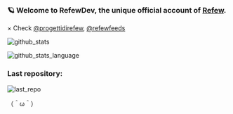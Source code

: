 ### 🪐 Welcome to RefewDev, the unique official account of [Refew](https://t.me/refew).

× Check [@progettidirefew](https://t.me/progettidirefew), [@refewfeeds](https://t.me/refewfeeds)

![github_stats](https://github-readme-stats.vercel.app/api?username=refewdev&show_icons=true&theme=radical&include_all_commits=true)

![github_stats_language](https://github-readme-stats.vercel.app/api/top-langs/?username=refewdev&theme=radical&layout=compact)

### Last repository:

![last_repo](https://github-readme-stats.vercel.app/api/pin?username=refewdev&repo=easytelegramcore&theme=radical&layout=compact)

（＾ω＾）

<!--
**RefewDev/RefewDev** is a ✨ _special_ ✨ repository because its `README.md` (this file) appears on your GitHub profile.

Here are some ideas to get you started:

- 🔭 I’m currently working on ...
- 🌱 I’m currently learning ...
- 👯 I’m looking to collaborate on ...
- 🤔 I’m looking for help with ...
- 💬 Ask me about ...
- 📫 How to reach me: ...
- 😄 Pronouns: ...
- ⚡ Fun fact: ...
-->
